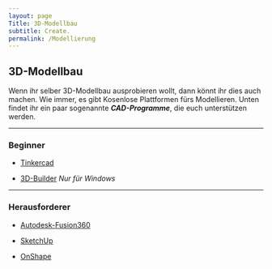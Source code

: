 ```yaml
---
layout: page
Title: 3D-Modellbau
subtitle: Create.
permalink: /Modellierung
---
```


## 3D-Modellbau

Wenn ihr selber 3D-Modellbau ausprobieren wollt, dann könnt ihr dies auch machen. Wie immer, es gibt Kosenlose Plattformen fürs Modellieren. 
Unten findet ihr ein paar sogenannte _**CAD-Programme**_, die euch unterstützen werden.

---
### Beginner

* [Tinkercad](https://www.tinkercad.com)
 
* [3D-Builder](https://apps.microsoft.com/store/detail/3d-builder/9WZDNCRFJ3T6?hl=en-us&gl=US) _Nur für Windows_

---
### Herausforderer

* [Autodesk-Fusion360](https://www.autodesk.com/products/fusion-360/personal)
 
* [SketchUp](https://www.sketchup.com)
 
* [OnShape](https://www.onshape.com/en/products/free)